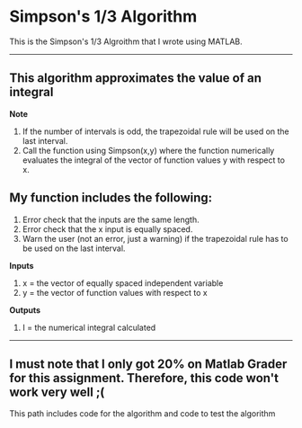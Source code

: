# Simpson's 1/3 Algorithm
This is the Simpson's 1/3 Algroithm that I wrote using MATLAB.

---
This algorithm **approximates** the value of an integral
---
**Note**
1. If the number of intervals is odd, the trapezoidal rule will be used on the last interval. 
2. Call the function using Simpson(x,y) where  the function numerically evaluates the integral of the vector of function values y with respect to x.

## My function includes the following: ##
1. Error check that the inputs are the same length.
2. Error check that the x input is equally spaced.
3. Warn the user (not an error, just a warning) if the trapezoidal rule has to be used on the last interval.


**Inputs**
1. x = the vector of equally spaced independent variable
2. y = the vector of function values with respect to x

**Outputs** 
1. I = the numerical integral calculated
--- 
I must note that I only got 20% on Matlab Grader for this assignment. Therefore, this code won't work very well ;(
---
This path includes code for the algorithm and code to test the algorithm
